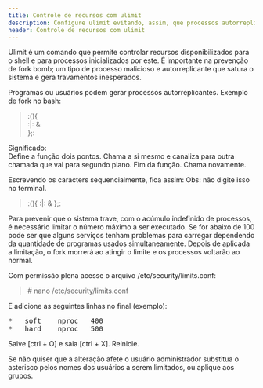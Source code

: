 ```yaml
---
title: Controle de recursos com ulimit
description: Configure ulimit evitando, assim, que processos autorreplicantes travem o sistema.
header: Controle de recursos com ulimit
---
```


Ulimit é um comando que permite controlar recursos disponibilizados para o shell e para processos inicializados por este. 
É importante na prevenção de fork bomb; um tipo de processo malicioso e autorreplicante que satura o sistema e gera travamentos inesperados.

Programas ou usuários podem gerar processos autorreplicantes. Exemplo de fork no bash:

> :(){   
    :|: &   
};:   

Significado:  
Define a função dois pontos. Chama a si mesmo e canaliza para outra chamada que vai para segundo plano. Fim da função. Chama novamente.

Escrevendo os caracters sequencialmente, fica assim:
Obs: não digite isso no terminal.

> :(){ :|: & };: 

Para prevenir que o sistema trave, com o acúmulo indefinido de processos, é necessário limitar o número máximo a ser executado. Se for abaixo de 100 pode ser que alguns serviços tenham problemas para carregar dependendo da quantidade de programas usados simultaneamente. Depois de aplicada a limitação, o fork morrerá ao atingir o limite e os processos voltarão ao normal.

Com permissão plena acesse o arquivo /etc/security/limits.conf:

> \# nano /etc/security/limits.conf

E adicione as seguintes linhas no final (exemplo):

<pre>
*   soft    nproc   400  
*   hard    nproc   500 
</pre>

Salve [ctrl + O] e saia [ctrl + X]. Reinicie.

Se não quiser que a alteração afete o usuário administrador substitua o asterisco pelos nomes dos usuários a serem limitados, ou aplique aos grupos.
